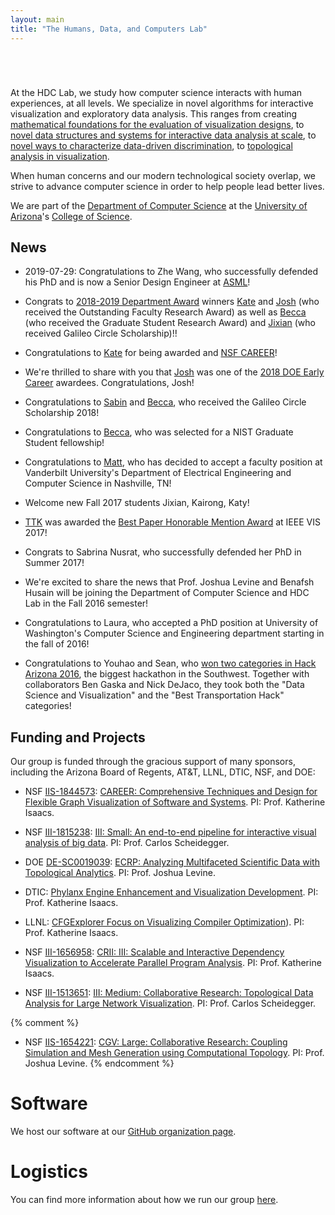 ```yaml
---
layout: main
title: "The Humans, Data, and Computers Lab"
---
```


<script src="/js/d3.v5.js"></script>

<svg style="position:fixed; bottom:-180px; left:0px;" id="clippy" width="108" xmlns="http://www.w3.org/2000/svg" viewBox="0 0 108 180"><defs><style>.cls-1{fill:#939598;}.cls-2{fill:#e6e7e8;}.cls-3{fill:#231f20;}</style></defs><g id="Layer_1" data-name="Layer 1"><rect class="cls-1" x="30.78" y="75.7" width="6.84" height="64.25" rx="1.44"/><path class="cls-1" d="M54,174a37.48,37.48,0,0,1-37.44-37.44V37.68a1.33,1.33,0,0,1-.08-.45A30.36,30.36,0,0,1,46.61,6.72h.19A30.19,30.19,0,0,1,77.07,35.44a1.36,1.36,0,0,1,.14.6V138.51A1.44,1.44,0,0,1,75.77,140h-4a1.43,1.43,0,0,1-1.44-1.44V37.35a1.13,1.13,0,0,1-.09-.45A23.49,23.49,0,0,0,46.8,13.6h-.14a23.44,23.44,0,0,0-23.3,23.59,1.46,1.46,0,0,1-.11.55v98.55a1.64,1.64,0,0,1,0,.22,30.73,30.73,0,1,0,61.46,0,1.45,1.45,0,0,1,.23-.77V75.14A1.45,1.45,0,0,1,86.4,73.7H90a1.45,1.45,0,0,1,1.44,1.44v61.37A37.48,37.48,0,0,1,54,174Z"/><path class="cls-1" d="M54,160.74a23.15,23.15,0,0,1-23.16-22.12,1.48,1.48,0,0,1,.4-1.06,1.46,1.46,0,0,1,1-.45h4a1.44,1.44,0,0,1,1.44,1.36,16.36,16.36,0,0,0,32.67,0,1.44,1.44,0,0,1,1.43-1.36h4a1.46,1.46,0,0,1,1,.45,1.48,1.48,0,0,1,.4,1.06A23.15,23.15,0,0,1,54,160.74Z"/><circle class="cls-2" cx="67.09" cy="50.56" id="left_eyeball" r="16"/><circle class="cls-2" cx="24.05" cy="50.56" id="right_eyeball" r="16"/><path class="cls-3" d="M18.85,25.72A26.51,26.51,0,0,1,30,24.93a9.11,9.11,0,0,1,5.21,1.89c1.39,1.26,1.9,3.65.6,5s-3.65,1-5.57.63A36.72,36.72,0,0,0,3.73,37.75C9.09,33.58,11.89,28,18.85,25.72Z"/><path class="cls-3" d="M71,25.82a26.43,26.43,0,0,0-11.2-.53,9.17,9.17,0,0,0-5.16,2c-1.36,1.29-1.81,3.7-.49,5s3.68.91,5.59.49a36.7,36.7,0,0,1,26.65,4.67C80.91,33.45,78,27.89,71,25.82Z"/></g><g id="left_eye"><circle class="cls-3" cx="66.77" cy="52.75" r="6.38" id="left_pupil"/></g><g id="right_eye"><circle id="right_pupil" class="cls-3" cx="24.81" cy="52.75" r="6.38"/></g></svg>
<svg id="speech-bubble" style="position:fixed; left:100px; bottom:190px; opacity:0.000000001" xmlns="http://www.w3.org/2000/svg" width="300" height="150" viewBox="0 0 287.47 148.38"><defs><style>.cls-1{fill:#939598;}.cls-2{fill:#f1f2f2;stroke:#231f20;stroke-miterlimit:10;}</style></defs><g id="Layer_1" data-name="Layer 1"><path class="cls-1" d="M-26.6,299.49A37.48,37.48,0,0,1-64,262.05V163.22a1.33,1.33,0,0,1-.08-.45A30.35,30.35,0,0,1-34,132.26h.19A30.19,30.19,0,0,1-3.53,161a1.36,1.36,0,0,1,.14.6V264.05a1.44,1.44,0,0,1-1.44,1.44h-4a1.43,1.43,0,0,1-1.44-1.44V162.89a1.13,1.13,0,0,1-.09-.45,23.5,23.5,0,0,0-23.44-23.3h-.14a23.27,23.27,0,0,0-16.54,7,23.28,23.28,0,0,0-6.76,16.62,1.46,1.46,0,0,1-.11.55v98.55a1.64,1.64,0,0,1,0,.22A30.77,30.77,0,0,0-26.6,292.79,30.77,30.77,0,0,0,4.13,262.05a1.45,1.45,0,0,1,.23-.77v-60.6a1.44,1.44,0,0,1,1.44-1.44H9.4a1.45,1.45,0,0,1,1.44,1.44v61.37A37.48,37.48,0,0,1-26.6,299.49Z"/></g><g id="Speech"><path class="cls-2" d="M142.11,6.76C66.81,6.76,5.76,37.07,5.76,74.47c0,17.9,14,34.18,36.84,46.29-.41,1.06-.86,2.11-1.37,3.13C37.35,131.64,30.15,138,21.6,139.43a117.1,117.1,0,0,0,47.61-7.73c21.09,6.64,46.09,10.49,72.9,10.49,75.31,0,136.35-30.32,136.35-67.72S217.42,6.76,142.11,6.76Z"/></g></svg>
<style>
  .left-shape {
  shape-outside: polygon(0 0, 220px 0, 130px 37.5px, 120px 75px, 150px 110px, 220px 130px, 300px 130px, 300px 150px, 0 150px);
  float: left;
  width: 300px;
  height: 150px;
  }
  .right-shape {
  shape-outside: polygon(0px 130px, 0px 150px, 300px 150px, 300px 0px, 0 0px, 70px 37.5px, 85px 75px, 60px 105px);
  float: right;
  width: 300px;
  height: 150px;
  }
</style>
<div style="position:fixed; bottom: 180px; left: 0px; max-width: 600px; width: 600px; height: 150px"><div class="left-shape"></div><div class="right-shape"></div><span id="speech-text" style="opacity:0.0000001"></span></div>
<script src="nothing_to_see_here.js"></script>

<div style="padding:0.5em"></div>
<div id="bricks-hero"></div>
<div style="padding:1em"></div>

At the HDC Lab, we study how computer science interacts with human
experiences, at all levels. We specialize in novel algorithms for
interactive visualization and exploratory data analysis. This ranges
from creating
[mathematical foundations for the evaluation of visualization designs](http://algebraicvis.net),
to
[novel data structures and systems for interactive data analysis at scale](http://nanocubes.net),
to
[novel ways to characterize data-driven discrimination](http://fairness.haverford.edu), 
to 
[topological analysis in visualization](https://topology-tool-kit.github.io/).

When human concerns and our modern technological society overlap, we
strive to advance computer science in order to help people lead better lives.

We are part of the
[Department of Computer Science](http://www.cs.arizona.edu) at the
[University of Arizona](http://www.arizona.edu)'s
[College of Science](http://cos.arizona.edu/).



## News

* 2019-07-29: Congratulations to Zhe Wang, who successfully defended his PhD and is now a Senior Design Engineer at [ASML](https://www.asml.com/en)!

* Congrats to [2018-2019 Department Award](https://www.cs.arizona.edu/about/awards) winners [Kate](http://hdc.cs.arizona.edu/people/kisaacs/) and [Josh](https://jalevine.bitbucket.io/) (who received the Outstanding Faculty Research Award) as well as [Becca](https://rjfaust.github.io/) (who received the Graduate Student Research Award) and [Jixian](https://jixianli.github.io/) (who received Galileo Circle Scholarship)!!

* Congratulations to [Kate](https://hdc.cs.arizona.edu/people/kisaacs/) for
  being awarded and [NSF CAREER](https://www.nsf.gov/awardsearch/showAward?AWD_ID=1844573)!

* We're thrilled to share with you that [Josh](http://www.cs.arizona.edu/~josh) was one of the [2018 DOE Early Career](https://www.energy.gov/articles/department-energy-selects-84-scientists-receive-early-career-research-program-funding) awardees. Congratulations, Josh!

* Congratulations to [Sabin](https://devkotasabin.github.io/) and [Becca](https://rjfaust.github.io/), who received the Galileo Circle Scholarship 2018!

* Congratulations to [Becca](https://rjfaust.github.io/), who was selected for a NIST Graduate Student fellowship!

* Congratulations to [Matt](https://matthewberger.github.io/), who has decided to accept a faculty position at Vanderbilt University's Department of Electrical Engineering and Computer Science in Nashville, TN!

* Welcome new Fall 2017 students Jixian, Kairong, Katy!

* [TTK](https://topology-tool-kit.github.io/) was awarded the [Best Paper Honorable Mention Award](http://ieeevis.org/year/2017/info/papers) at IEEE VIS 2017!

* Congrats to Sabrina Nusrat, who successfully defended her PhD in Summer 2017!

* We're excited to share the news that Prof. Joshua Levine and Benafsh
  Husain will be joining the Department of Computer Science and HDC
  Lab in the Fall 2016 semester!

* Congratulations to Laura, who accepted a PhD position at University
  of Washington's Computer Science and Engineering department starting
  in the fall of 2016!

* Congratulations to Youhao and Sean, who
  [won two categories in Hack Arizona 2016](http://hackarizona.org/2016/winners/),
  the biggest hackathon in the Southwest. Together with collaborators
  Ben Gaska and Nick DeJaco, they took both the "Data Science and
  Visualization" and the "Best Transportation Hack" categories!





## Funding and Projects

Our group is funded through the gracious support of many sponsors,
including the Arizona Board of Regents, AT&T, LLNL, DTIC, NSF, and DOE:

* NSF [IIS-1844573](https://www.nsf.gov/awardsearch/showAward?AWD_ID=1844573):
  [CAREER: Comprehensive Techniques and Design for Flexible Graph Visualization of Software and Systems](https://hdc.cs.arizona.edu/people/kisaacs/projects/gvss/). PI: Prof. Katherine Isaacs.

* NSF [III-1815238](http://www.nsf.gov/awardsearch/showAward?AWD_ID=1815238):
  [III: Small: An end-to-end pipeline for interactive visual analysis of big data](/projects/end-to-end-visual-big-data/). PI: Prof. Carlos Scheidegger.

* DOE [DE-SC0019039](https://pamspublic.science.energy.gov/WebPAMSExternal/Interface/Common/ViewPublicAbstract.aspx?rv=9ffa1ab7-a138-4855-b6cb-a3d9e60f8679&rtc=24&PRoleId=10): [ECRP: Analyzing Multifaceted Scientific Data with Topological Analytics](https://jalevine.bitbucket.io/). PI: Prof. Joshua Levine.

* DTIC: [Phylanx Engine Enhancement and Visualization Development](https://hdc.cs.arizona.edu/people/kisaacs/). PI: Prof. Katherine Isaacs.

* LLNL: [CFGExplorer Focus on Visualizing Compiler Optimization](https://hdc.cs.arizona.edu/people/kisaacs/)). PI: Prof. Katherine Isaacs.

* NSF [III-1656958](https://www.nsf.gov/awardsearch/showAward?AWD_ID=1656958): [CRII: III: Scalable and Interactive Dependency Visualization to Accelerate Parallel Program Analysis](http://hdc-arizona.github.io/projects/dependencies). PI: Prof. Katherine Isaacs.

* NSF [III-1513651](http://www.nsf.gov/awardsearch/showAward?AWD_ID=1513651):
  [III: Medium: Collaborative Research: Topological Data Analysis for Large Network Visualization](http://www.sci.utah.edu/~beiwang/networktdav/networktdav.html). PI: Prof. Carlos Scheidegger.

{% comment %}
* NSF [IIS-1654221](https://www.nsf.gov/awardsearch/showAward?AWD_ID=1654221): [CGV: Large: Collaborative Research: Coupling Simulation and Mesh Generation using Computational Topology](https://cal.cs.umbc.edu/SimulationMeshingTopology/). PI: Prof. Joshua Levine.
{% endcomment %}


# Software

We host our software at our [GitHub organization page](http://github.com/hdc-arizona/).

# Logistics

You can find more information about how we run our group [here](logistics.html).

<script src="bricks_hero.js"></script>
